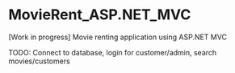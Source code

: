 # MovieRent_ASP.NET_MVC
[Work in progress] Movie renting application using ASP.NET MVC

TODO: Connect to database, login for customer/admin, search movies/customers

